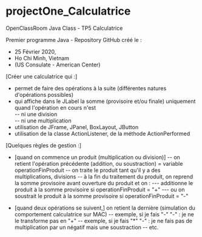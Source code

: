 # projectOne_Calculatrice
OpenClassRoom Java Class - TP5 Calculatrice

Premier programme Java - Repository GitHub créé le : 
- 25 Février 2020, 
- Ho Chi Minh, Vietnam 
- (US Consulate - American Center) 

[Créer une calculatrice qui :]
- permet de faire des opérations à la suite (différentes natures d'opérations possibles)
- qui affiche dans le JLabel la somme (provisoire et/ou finale) uniquement quand l'opération en cours n'est  
-- ni une division  
-- ni une multiplication
- utilisation de JFrame, JPanel, BoxLayout, JButton
- utilisation de la classe ActionListener, de la méthode ActionPerformed
 
[Quelques règles de gestion :]
- [quand on commence un produit (multiplication ou division)]
-- on retient l'opération précédente (addition, ou soustraction) = variable operationFinProduit
-- on traite le produit tant qu'il y a des multiplications, divisions
-- à la fin du traitement du produit, on reprend la somme provisoire avant ouverture du produit et on : 
--- additionne le produit à la somme provisoire si operationFinProduit = "+"
--- ou on soustrait le produit à la somme provisoire si operationFinProduit = "-"
    
- [quand deux opérations se suivent,] on retient la dernière (simulation du comportement calculatrice sur MAC)
-- exemple, si je fais "-" "-" : je ne le transforme pas en "+"
-- exemple, si je fais "*" "-" : je ne fais pas de multiplication par un négatif mais une soustraction
-- etc.

